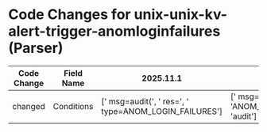 # Code Changes for unix-unix-kv-alert-trigger-anomloginfailures (Parser)

| Code Change | Field Name | 2025.11.1 | 2025.12.1 |
|-------------|------------|-----------|------------|
| changed | Conditions | [' msg=audit(', ' res=', ' type=ANOM_LOGIN_FAILURES'] | [' msg=', ' res=', 'ANOM_LOGIN_FAILURES', 'audit'] |